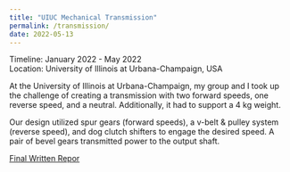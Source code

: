 ```yaml
---
title: "UIUC Mechanical Transmission"
permalink: /transmission/
date: 2022-05-13
---
```


Timeline: January 2022 - May 2022<br>
Location: University of Illinois at Urbana-Champaign, USA

At the University of Illinois at Urbana-Champaign, my group and I took up the challenge of creating a transmission with two forward speeds, one reverse speed, and a neutral. Additionally, it had to support a 4 kg weight.

Our design utilized spur gears (forward speeds), a v-belt & pulley system (reverse speed), and dog clutch shifters to engage the desired speed. A pair of bevel gears transmitted power to the output shaft.

[Final Written Repor](https://7d599f8b-04df-4518-8152-b1fe59ef59ad.filesusr.com/ugd/2ee9e5_965e0ace4e4e4de4b77af82ecfb1b060.pdf)​